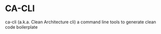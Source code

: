 # CA-CLI
ca-cli (a.k.a. Clean Architecture cli)
a command line tools to generate clean code boilerplate
